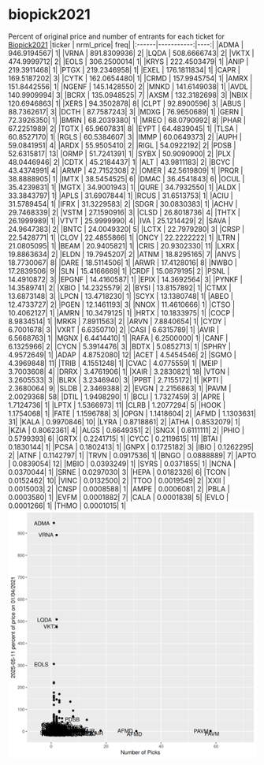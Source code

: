 # biopick2021
Percent of original price and number of entrants for each ticket for [Biopick2021](https://twitter.com/hashtag/Biopick2021)
|ticker |  nrml_price| freq|
|:------|-----------:|----:|
|ADMA   | 946.9194567|    1|
|VRNA   | 891.8309936|    2|
|LQDA   | 508.6666743|    2|
|VKTX   | 474.9999712|    2|
|EOLS   | 306.2500014|    1|
|KRYS   | 222.4503479|    1|
|ANIP   | 219.3911468|    1|
|PTGX   | 219.2346958|    1|
|EXEL   | 176.1811834|    1|
|CAPR   | 169.5187202|    3|
|CYTK   | 162.0654480|    1|
|CRMD   | 157.9945754|    1|
|AMRX   | 151.8442556|    1|
|NGENF  | 145.1428550|    2|
|MNKD   | 141.6149038|    1|
|AVDL   | 140.9909994|    3|
|BCRX   | 135.0948525|    7|
|AXSM   | 132.3182698|    3|
|NBIX   | 120.6946863|    1|
|XERS   |  94.3502878|    8|
|CLPT   |  92.8900596|    3|
|ABUS   |  88.7362617|    3|
|DCTH   |  87.7587243|    3|
|MDXG   |  76.9650689|    1|
|GERN   |  72.3926350|    1|
|BMRN   |  68.2039380|    1|
|MREO   |  68.0790992|    8|
|PHAR   |  67.2251989|    2|
|TGTX   |  65.9607831|    8|
|EYPT   |  64.4839045|    1|
|TLSA   |  60.8527170|    1|
|RGLS   |  60.5384607|    3|
|IMMP   |  60.0649373|    2|
|AUPH   |  59.0841951|    4|
|ARDX   |  55.9505410|    2|
|RIGL   |  54.0922192|    2|
|PDSB   |  52.6315817|   13|
|ORMP   |  51.7241391|    1|
|SYBX   |  50.9090900|    2|
|PLX    |  48.0446946|    2|
|CDTX   |  45.2184437|    1|
|ALT    |  43.9811183|    2|
|BCYC   |  43.4374991|    4|
|ARMP   |  42.7152308|    2|
|OMER   |  42.5619809|    1|
|PRQR   |  38.8888905|    1|
|IMTX   |  38.5454525|    6|
|DMAC   |  36.4541843|    6|
|OCUL   |  35.4239831|    1|
|MGTX   |  34.9001943|    1|
|QURE   |  34.7932550|    1|
|ALDX   |  33.3843797|    1|
|APLS   |  31.6907844|    1|
|RCUS   |  31.6513753|    1|
|ACIU   |  31.5789454|    1|
|IFRX   |  31.3229583|    2|
|SDGR   |  30.0830383|    1|
|ACHV   |  29.7468339|    2|
|VSTM   |  27.1590916|    3|
|CLSD   |  26.8018736|    4|
|THTX   |  26.1999989|    1|
|VTVT   |  25.9999990|    4|
|IVA    |  25.1214429|    2|
|SAVA   |  24.9647383|    2|
|BNTC   |  24.0049320|    5|
|LCTX   |  22.7979280|    3|
|CRSP   |  22.5428771|    1|
|CLOV   |  22.4855866|    1|
|ONCY   |  22.2222222|    1|
|LTRN   |  21.0805095|    1|
|BEAM   |  20.9405821|    1|
|CRIS   |  20.9302330|   11|
|LXRX   |  19.8863634|    2|
|ELDN   |  19.7945207|    2|
|ATNM   |  18.8295165|    7|
|ANVS   |  18.7730067|    8|
|DARE   |  18.5114506|    1|
|ARWR   |  17.4128016|    8|
|NWBO   |  17.2839506|    9|
|SLN    |  15.4166669|    1|
|CRDF   |  15.0879195|    2|
|PSNL   |  14.4910872|    3|
|EPGNF  |  14.4160587|    1|
|EPIX   |  14.3692564|    3|
|PYNKF  |  14.3589741|    2|
|XBIO   |  14.2325579|    2|
|BYSI   |  13.8157892|    1|
|CTMX   |  13.6873148|    3|
|LPCN   |  13.4718230|    1|
|SCYX   |  13.1380748|    1|
|ABEO   |  12.4733727|    2|
|PGEN   |  12.1461193|    3|
|NNOX   |  11.4610666|    1|
|CTSO   |  10.4062127|    1|
|AMRN   |  10.3479125|    1|
|HRTX   |  10.1833975|    1|
|COCP   |   8.9834514|    1|
|MRKR   |   7.8911563|    2|
|ARVN   |   7.8840654|    1|
|CYDY   |   6.7001678|    3|
|VXRT   |   6.6350710|    2|
|CASI   |   6.6315789|    1|
|AVIR   |   6.5668763|    1|
|MGNX   |   6.4414410|    1|
|RAFA   |   6.2500000|    1|
|CANF   |   6.1325966|    2|
|CYCN   |   5.3914476|    3|
|BDTX   |   5.0852713|    1|
|SPHRY  |   4.9572649|    1|
|ADAP   |   4.8752080|   12|
|ACET   |   4.5454546|    2|
|SGMO   |   4.3969848|   11|
|TRIB   |   4.1551248|    1|
|CVAC   |   4.0775559|    1|
|MEIP   |   3.7003608|    4|
|DRRX   |   3.4761906|    1|
|XAIR   |   3.2830821|   18|
|VTGN   |   3.2605533|    3|
|BLRX   |   3.2346940|    3|
|PPBT   |   2.7155172|    1|
|KPTI   |   2.3680064|    9|
|SLDB   |   2.3469388|    2|
|EVGN   |   2.2156863|    1|
|PAVM   |   2.0029368|   58|
|DTIL   |   1.9498290|    1|
|BCLI   |   1.7327459|    3|
|APRE   |   1.7124736|    1|
|LPTX   |   1.5366973|   11|
|CLRB   |   1.2077294|    5|
|HOOK   |   1.1754068|    1|
|FATE   |   1.1596788|    3|
|OPGN   |   1.1418604|    2|
|AFMD   |   1.1303631|   31|
|KALA   |   0.9970846|   10|
|LYRA   |   0.8718861|    2|
|ATHA   |   0.8532079|    1|
|KZIA   |   0.8062361|    4|
|ALGS   |   0.6649351|    2|
|SNGX   |   0.6111111|    2|
|PHIO   |   0.5799393|    6|
|GRTX   |   0.2241715|    1|
|CYCC   |   0.2119615|   11|
|BTAI   |   0.1830144|    1|
|PCSA   |   0.1802413|    1|
|GNPX   |   0.1725182|    3|
|IBIO   |   0.1262295|    2|
|ATNF   |   0.1142797|    1|
|TRVN   |   0.0917536|    1|
|BNGO   |   0.0888889|    7|
|APTO   |   0.0839054|   12|
|MBIO   |   0.0393249|    1|
|SYRS   |   0.0371855|    1|
|NCNA   |   0.0370044|    1|
|SRNE   |   0.0297030|    3|
|HEPA   |   0.0182326|    6|
|TCON   |   0.0152462|   10|
|VINC   |   0.0132500|    2|
|TTOO   |   0.0019549|    2|
|XXII   |   0.0015003|    2|
|CNSP   |   0.0008588|    1|
|AMPE   |   0.0006081|    2|
|PBLA   |   0.0003580|    1|
|EVFM   |   0.0001882|    7|
|CALA   |   0.0001838|    5|
|EVLO   |   0.0001266|    1|
|THMO   |   0.0001015|    1|
![retvspicks](biopicks.png?raw=true)
